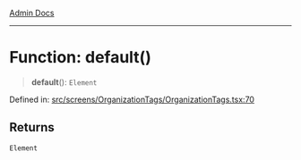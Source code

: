 [Admin Docs](/)

***

# Function: default()

> **default**(): `Element`

Defined in: [src/screens/OrganizationTags/OrganizationTags.tsx:70](https://github.com/PalisadoesFoundation/talawa-admin/blob/main/src/screens/OrganizationTags/OrganizationTags.tsx#L70)

## Returns

`Element`
